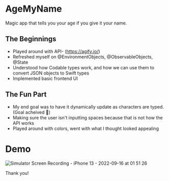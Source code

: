 # AgeMyName
Magic app that tells you your age if you give it your name. 


## The Beginnings
- Played around with API- (https://agify.io/)
- Refreshed myself on @EnvironmentObjects, @ObservableObjects, @State
- Understood how Codable types work, and how we can use them to convert JSON objects to Swift types
- Implemented basic frontend UI


## The Fun Part
- My end goal was to have it dynamically update as characters are typed. (Goal acheived 🎉)
- Making sure the user isn't inputting spaces because that is not how the API works
- Played around with colors, went with what I thought looked appealing

# Demo

![Simulator Screen Recording - iPhone 13 - 2022-09-16 at 01 51 26](https://user-images.githubusercontent.com/89492329/190566141-eb638475-0672-46b9-abc7-9d7ad826c15b.gif)


Thank you!

